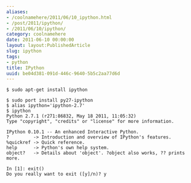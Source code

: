 ```yaml
---
aliases:
- /coolnamehere/2011/06/10_ipython.html
- /post/2011/ipython/
- /2011/06/10/ipython/
category: coolnamehere
date: 2011-06-10 00:00:00
layout: layout:PublishedArticle
slug: ipython
tags:
- python
title: IPython
uuid: be04d381-091d-446c-9640-5b5c2aa77d6d
---
```


<!--more-->
[MacPorts]: http://macports.org
[Homebrew]: http://mxcl.github.com/homebrew/
[IPython]: http://ipython.scipy.org/moin/

    $ sudo apt-get install ipython

[realias]: http://www.modernperlbooks.com/mt/2009/10/remove-the-little-pessimizations.html

    $ sudo port install py27-ipython
    $ alias ipython='ipython-2.7'
    $ ipython
    Python 2.7.1 (r271:86832, May 18 2011, 11:05:32)
    Type "copyright", "credits" or "license" for more information.

    IPython 0.10.1 -- An enhanced Interactive Python.
    ?         -> Introduction and overview of IPython's features.
    %quickref -> Quick reference.
    help      -> Python's own help system.
    object?   -> Details about 'object'. ?object also works, ?? prints more.

    In [1]: exit()
    Do you really want to exit ([y]/n)? y